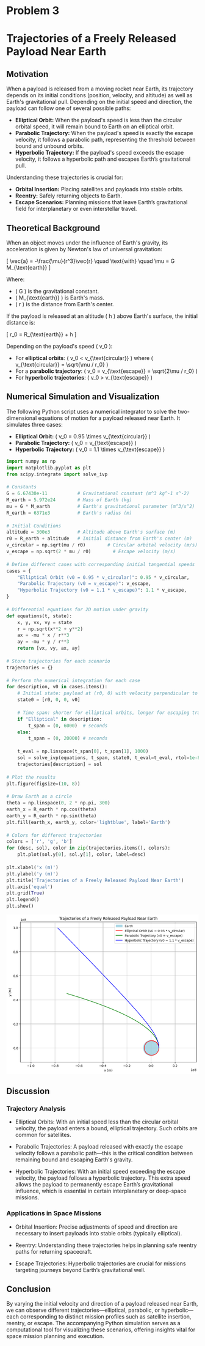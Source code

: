 # Problem 3

# Trajectories of a Freely Released Payload Near Earth

## Motivation

When a payload is released from a moving rocket near Earth, its trajectory depends on its initial conditions (position, velocity, and altitude) as well as Earth's gravitational pull. Depending on the initial speed and direction, the payload can follow one of several possible paths:
- **Elliptical Orbit:** When the payload's speed is less than the circular orbital speed, it will remain bound to Earth on an elliptical orbit.
- **Parabolic Trajectory:** When the payload's speed is exactly the escape velocity, it follows a parabolic path, representing the threshold between bound and unbound orbits.
- **Hyperbolic Trajectory:** If the payload's speed exceeds the escape velocity, it follows a hyperbolic path and escapes Earth’s gravitational pull.

Understanding these trajectories is crucial for:
- **Orbital Insertion:** Placing satellites and payloads into stable orbits.
- **Reentry:** Safely returning objects to Earth.
- **Escape Scenarios:** Planning missions that leave Earth’s gravitational field for interplanetary or even interstellar travel.


## Theoretical Background

When an object moves under the influence of Earth's gravity, its acceleration is given by Newton's law of universal gravitation:



\[
\vec{a} = -\frac{\mu}{r^3}\vec{r} \quad \text{with} \quad \mu = G M_{\text{earth}}
\]



Where:
- \( G \) is the gravitational constant.
- \( M_{\text{earth}} \) is Earth's mass.
- \( r \) is the distance from Earth's center.

If the payload is released at an altitude \( h \) above Earth's surface, the initial distance is:



\[
r_0 = R_{\text{earth}} + h
\]



Depending on the payload's speed \( v_0 \):
- For **elliptical orbits**: \( v_0 < v_{\text{circular}} \) where \( v_{\text{circular}} = \sqrt{\mu / r_0} \)
- For a **parabolic trajectory**: \( v_0 = v_{\text{escape}} = \sqrt{2\mu / r_0} \)
- For **hyperbolic trajectories**: \( v_0 > v_{\text{escape}} \)

## Numerical Simulation and Visualization

The following Python script uses a numerical integrator to solve the two-dimensional equations of motion for a payload released near Earth. It simulates three cases:
- **Elliptical Orbit:** \( v_0 = 0.95 \times v_{\text{circular}} \)
- **Parabolic Trajectory:** \( v_0 = v_{\text{escape}} \)
- **Hyperbolic Trajectory:** \( v_0 = 1.1 \times v_{\text{escape}} \)

```python
import numpy as np
import matplotlib.pyplot as plt
from scipy.integrate import solve_ivp

# Constants
G = 6.67430e-11           # Gravitational constant (m^3 kg^-1 s^-2)
M_earth = 5.972e24        # Mass of Earth (kg)
mu = G * M_earth          # Earth's gravitational parameter (m^3/s^2)
R_earth = 6371e3          # Earth's radius (m)

# Initial Conditions
altitude = 300e3          # Altitude above Earth's surface (m)
r0 = R_earth + altitude   # Initial distance from Earth's center (m)
v_circular = np.sqrt(mu / r0)        # Circular orbital velocity (m/s)
v_escape = np.sqrt(2 * mu / r0)        # Escape velocity (m/s)

# Define different cases with corresponding initial tangential speeds
cases = {
    "Elliptical Orbit (v0 = 0.95 * v_circular)": 0.95 * v_circular,
    "Parabolic Trajectory (v0 = v_escape)": v_escape,
    "Hyperbolic Trajectory (v0 = 1.1 * v_escape)": 1.1 * v_escape,
}

# Differential equations for 2D motion under gravity
def equations(t, state):
    x, y, vx, vy = state
    r = np.sqrt(x**2 + y**2)
    ax = -mu * x / r**3
    ay = -mu * y / r**3
    return [vx, vy, ax, ay]

# Store trajectories for each scenario
trajectories = {}

# Perform the numerical integration for each case
for description, v0 in cases.items():
    # Initial state: payload at (r0, 0) with velocity perpendicular to the radius (0, v0)
    state0 = [r0, 0, 0, v0]
    
    # Time span: shorter for elliptical orbits, longer for escaping trajectories
    if "Elliptical" in description:
        t_span = (0, 6000)  # seconds
    else:
        t_span = (0, 20000) # seconds
    
    t_eval = np.linspace(t_span[0], t_span[1], 1000)
    sol = solve_ivp(equations, t_span, state0, t_eval=t_eval, rtol=1e-8)
    trajectories[description] = sol

# Plot the results
plt.figure(figsize=(10, 8))

# Draw Earth as a circle
theta = np.linspace(0, 2 * np.pi, 300)
earth_x = R_earth * np.cos(theta)
earth_y = R_earth * np.sin(theta)
plt.fill(earth_x, earth_y, color='lightblue', label='Earth')

# Colors for different trajectories
colors = ['r', 'g', 'b']
for (desc, sol), color in zip(trajectories.items(), colors):
    plt.plot(sol.y[0], sol.y[1], color, label=desc)

plt.xlabel('x (m)')
plt.ylabel('y (m)')
plt.title('Trajectories of a Freely Released Payload Near Earth')
plt.axis('equal')
plt.grid(True)
plt.legend()
plt.show()
```
![alt text](image-3.png)

## Discussion
### Trajectory Analysis
- Elliptical Orbits: With an initial speed less than the circular orbital velocity, the payload enters a bound, elliptical trajectory. Such orbits are common for satellites.

- Parabolic Trajectories: A payload released with exactly the escape velocity follows a parabolic path—this is the critical condition between remaining bound and escaping Earth's gravity.

- Hyperbolic Trajectories: With an initial speed exceeding the escape velocity, the payload follows a hyperbolic trajectory. This extra speed allows the payload to permanently escape Earth’s gravitational influence, which is essential in certain interplanetary or deep-space missions.

### Applications in Space Missions
- Orbital Insertion: Precise adjustments of speed and direction are necessary to insert payloads into stable orbits (typically elliptical).

- Reentry: Understanding these trajectories helps in planning safe reentry paths for returning spacecraft.

- Escape Trajectories: Hyperbolic trajectories are crucial for missions targeting journeys beyond Earth’s gravitational well.

## Conclusion
By varying the initial velocity and direction of a payload released near Earth, we can observe different trajectories—elliptical, parabolic, or hyperbolic—each corresponding to distinct mission profiles such as satellite insertion, reentry, or escape. The accompanying Python simulation serves as a computational tool for visualizing these scenarios, offering insights vital for space mission planning and execution.